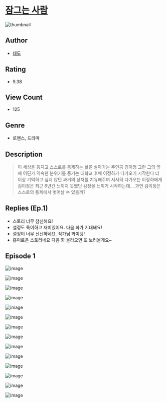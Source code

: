 # [잠그는 사람](https://comic.naver.com/challenge/list?titleId=810966)
![thumbnail](https://image-comic.pstatic.net/user_contents_data/challenge_comic/2023/05/25/366789/upload_3906646612854977891_480x623.jpeg)

## Author
- [태도](https://comic.naver.com/artistTitle?id=366789)

## Rating
- 9.38

## View Count
- 125

## Genre
- 로맨스, 드라마

## Description
> 이 세상을 등지고 스스로를 통제하는 삶을 살아가는 주인공 김이정 그런 그의 앞에 어딘가 익숙한 분위기를 풍기는 대학교 후배 이정하가 다가오기 시작한다 더 이상 기억하고 싶지 않던 과거의 상처를 치유해주며 서서히 다가오는 이정하에게 김이정은 최근 6년간 느끼지 못했던 감정을 느끼기 시작하는데....과연 김이정은 스스로의 통제에서 벗어날 수 있을까?

## Replies (Ep.1)
- 스토리 너무 참신해요!
- 설정도 특이하고 재미있어요. 다음 화가 기대돼요!
- 설정이 너무 신선하네요. 작가님 화이팅!
- 흥미로운 스토리네요 다음 화 올라오면 또 보러올게요~

## Episode 1
![image](https://image-comic.pstatic.net/user_contents_data/challenge_comic/2023/05/25/366789/upload_3991705708505882982.jpeg)

![image](https://image-comic.pstatic.net/user_contents_data/challenge_comic/2023/05/25/366789/upload_7292226532380009058.jpeg)

![image](https://image-comic.pstatic.net/user_contents_data/challenge_comic/2023/05/25/366789/upload_3977016241795839587.jpeg)

![image](https://image-comic.pstatic.net/user_contents_data/challenge_comic/2023/05/25/366789/upload_4135823323218589232.jpeg)

![image](https://image-comic.pstatic.net/user_contents_data/challenge_comic/2023/05/25/366789/upload_7363727580213752373.jpeg)

![image](https://image-comic.pstatic.net/user_contents_data/challenge_comic/2023/05/25/366789/upload_3904956452277740597.jpeg)

![image](https://image-comic.pstatic.net/user_contents_data/challenge_comic/2023/05/25/366789/upload_3618471009548854629.jpeg)

![image](https://image-comic.pstatic.net/user_contents_data/challenge_comic/2023/05/25/366789/upload_7220453716202172771.jpeg)

![image](https://image-comic.pstatic.net/user_contents_data/challenge_comic/2023/05/25/366789/upload_7147835169384248886.jpeg)

![image](https://image-comic.pstatic.net/user_contents_data/challenge_comic/2023/05/25/366789/upload_3846463525356778337.jpeg)

![image](https://image-comic.pstatic.net/user_contents_data/challenge_comic/2023/05/25/366789/upload_7076061241511261542.jpeg)

![image](https://image-comic.pstatic.net/user_contents_data/challenge_comic/2023/05/25/366789/upload_7089335636773385781.jpeg)

![image](https://image-comic.pstatic.net/user_contents_data/challenge_comic/2023/05/25/366789/upload_3835149575637983537.jpeg)

![image](https://image-comic.pstatic.net/user_contents_data/challenge_comic/2023/05/25/366789/upload_7293633718302291001.jpeg)

